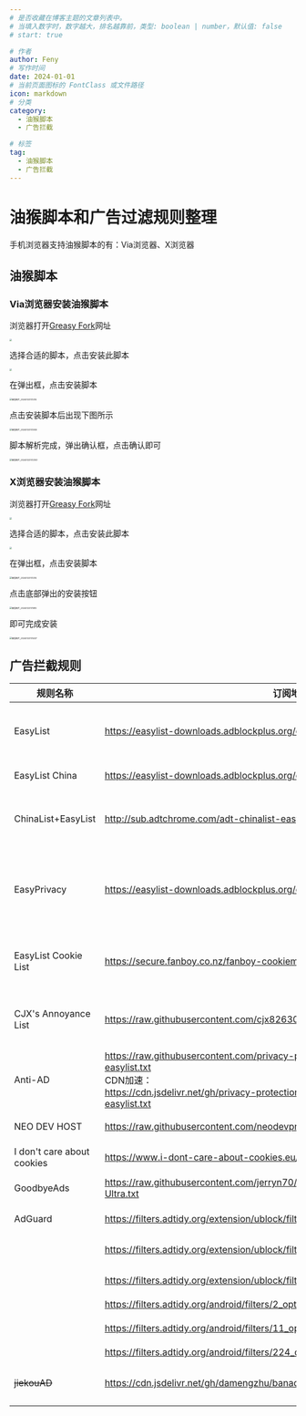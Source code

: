 ```yaml
---
# 是否收藏在博客主题的文章列表中。
# 当填入数字时，数字越大，排名越靠前，类型: boolean | number，默认值: false
# start: true

# 作者
author: Feny
# 写作时间
date: 2024-01-01
# 当前页面图标的 FontClass 或文件路径
icon: markdown
# 分类
category:
  - 油猴脚本
  - 广告拦截

# 标签
tag:
  - 油猴脚本
  - 广告拦截
---
```


# 油猴脚本和广告过滤规则整理

手机浏览器支持油猴脚本的有：Via浏览器、X浏览器

## 油猴脚本

### Via浏览器安装油猴脚本

浏览器打开[Greasy Fork](https://greasyfork.org/zh-CN/scripts)网址

<img src="http://oss.feny.ink/blogs/images/202401231724662.jpg" style="zoom: 25%;" /> 

选择合适的脚本，点击安装此脚本

<img src="http://oss.feny.ink/blogs/images/202401231725549.jpg" style="zoom:25%;" /> 

在弹出框，点击安装脚本

<img src="http://oss.feny.ink/blogs/images/202401231726205.jpg" alt="微信图片_20240123172314" style="zoom:25%;" /> 

点击安装脚本后出现下图所示

<img src="http://oss.feny.ink/blogs/images/202401231729574.jpg" alt="微信图片_20240123172930" style="zoom:25%;" /> 

脚本解析完成，弹出确认框，点击确认即可

<img src="http://oss.feny.ink/blogs/images/202401231730048.jpg" alt="微信图片_202401231723141" style="zoom:25%;" /> 

### X浏览器安装油猴脚本
浏览器打开[Greasy Fork](https://greasyfork.org/zh-CN/scripts)网址

<img src="http://oss.feny.ink/blogs/images/202401231724662.jpg" style="zoom: 25%;" /> 

选择合适的脚本，点击安装此脚本

<img src="http://oss.feny.ink/blogs/images/202401231725549.jpg" style="zoom:25%;" /> 

在弹出框，点击安装脚本

<img src="http://oss.feny.ink/blogs/images/202401231726205.jpg" alt="微信图片_20240123172314" style="zoom:25%;" /> 

点击底部弹出的安装按钮

<img src="http://oss.feny.ink/blogs/images/202401231738829.jpg" alt="微信图片_20240123173810" style="zoom:25%;" /> 

即可完成安装

<img src="http://oss.feny.ink/blogs/images/202401231740360.jpg" alt="微信图片_20240123174037" style="zoom:25%;" /> 


## 广告拦截规则

| 规则名称                   | 订阅地址                                                     | 备注                                                         |
| -------------------------- | ------------------------------------------------------------ | ------------------------------------------------------------ |
| EasyList                   | https://easylist-downloads.adblockplus.org/easylist.txt      | 去除国际网页中大多数广告，包括不需要的框架、图像和对象       |
| EasyList China             | https://easylist-downloads.adblockplus.org/easylistchina.txt | EasyList针对国内的补充规则                                   |
| ChinaList+EasyList         | http://sub.adtchrome.com/adt-chinalist-easylist.txt          | 广告终结者使用的拦截规则，基于ChinaList+EasyList修正维护     |
| EasyPrivacy                | https://easylist-downloads.adblockplus.org/easyprivacy.txt   | 从网络上上完全删除所有形式的跟踪，包括Web错误、跟踪脚本和信息收集，从而保护您的个人数据 |
| EasyList Cookie List       | https://secure.fanboy.co.nz/fanboy-cookiemonster.txt         | 阻止Cookie标语，GDPR覆盖窗口和其他与隐私相关的通知           |
| CJX's Annoyance List       | https://raw.githubusercontent.com/cjx82630/cjxlist/master/cjx-annoyance.txt | 过滤烦人的自我推广，并补充EasyPrivacy隐私规则                |
| Anti-AD                    | https://raw.githubusercontent.com/privacy-protection-tools/anti-AD/master/anti-ad-easylist.txt<br>CDN加速：<br/>https://cdn.jsdelivr.net/gh/privacy-protection-tools/anti-AD@master/anti-ad-easylist.txt | 命中率最高列表                                               |
| NEO DEV HOST               | https://raw.githubusercontent.com/neodevpro/neodevhost/master/adblocker | 有效拦截广告追踪+每小时更新                                  |
| I don't care about cookies | https://www.i-dont-care-about-cookies.eu/abp/                | 屏蔽网站的 cookies 相关的警告                                |
| GoodbyeAds                 | https://raw.githubusercontent.com/jerryn70/GoodbyeAds/master/Hosts/GoodbyeAds-Ultra.txt | 网址众多，覆盖面齐全                                         |
| AdGuard                    | https://filters.adtidy.org/extension/ublock/filters/2_without_easylist.txt | AdGuar 扩展基本过滤器                                        |
|                            | https://filters.adtidy.org/extension/ublock/filters/14.txt   | AdGuard 扩展烦恼过滤器                                       |
|                            | https://filters.adtidy.org/extension/ublock/filters/3.txt    | AdGuard 扩展跟踪保护过滤器                                   |
|                            | https://filters.adtidy.org/android/filters/2_optimized.txt   | AdGuard 基础规则                                             |
|                            | https://filters.adtidy.org/android/filters/11_optimized.txt  | AdGuard 移动广告规则                                         |
|                            | https://filters.adtidy.org/android/filters/224_optimized.txt | AdGuard 中文规则                                             |
| ~~jiekouAD~~               | https://cdn.jsdelivr.net/gh/damengzhu/banad/jiekouAD.txt     | 专门针对手机端盗版网站广告的拦截规则                         |